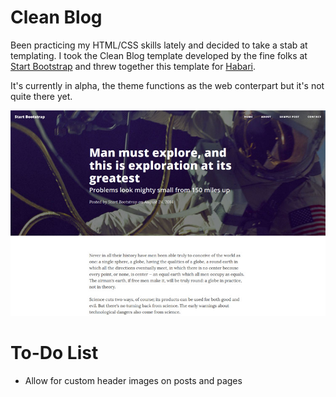 # Clean Blog #

Been practicing my HTML/CSS skills lately and decided to take a stab at templating. I took the Clean Blog template developed by the fine folks at [Start Bootstrap](http://startbootstrap.com) and threw together this template for [Habari](http://habariproject.org).

It's currently in alpha, the theme functions as the web conterpart but it's not quite there yet.

![Clean-Blog](screenshot.png "Clean Blog sample post page")

# To-Do List #

* Allow for custom header images on posts and pages
